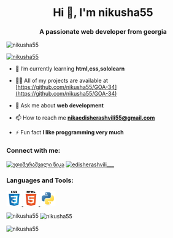 <h1 align="center">Hi 👋, I'm  nikusha55</h1>
  
 
<h3 align="center">A passionate web developer from georgia</h3>

<p align="left"> <img src="https://komarev.com/ghpvc/?username=nikusha55&label=Profile%20views&color=0e75b6&style=flat" alt="nikusha55" /> </p>

<p align="left"> <a href="https://github.com/ryo-ma/github-profile-trophy"><img src="https://github-profile-trophy.vercel.app/?username=nikusha55" alt="nikusha55" /></a> </p>

- 🌱 I’m currently learning **html,css,sololearn**

- 👨‍💻 All of my projects are available at [https://github.com/nikusha55/GOA-34](https://github.com/nikusha55/GOA-34)

- 💬 Ask me about **web development**

- 📫 How to reach me **nikaedisherashvili55@gmail.com**

- ⚡ Fun fact **I like proggramming very much**

<h3 align="left">Connect with me:</h3>
<p align="left">
<a href="https://fb.com/ედიშერაშვილი ნიკა" target="blank"><img align="center" src="https://raw.githubusercontent.com/rahuldkjain/github-profile-readme-generator/master/src/images/icons/Social/facebook.svg" alt="ედიშერაშვილი ნიკა" height="30" width="40" /></a>
<a href="https://instagram.com/edisherashvili___" target="blank"><img align="center" src="https://raw.githubusercontent.com/rahuldkjain/github-profile-readme-generator/master/src/images/icons/Social/instagram.svg" alt="edisherashvili___" height="30" width="40" /></a>
</p>

<h3 align="left">Languages and Tools:</h3>
<p align="left"> <a href="https://www.w3schools.com/css/" target="_blank" rel="noreferrer"> <img src="https://raw.githubusercontent.com/devicons/devicon/master/icons/css3/css3-original-wordmark.svg" alt="css3" width="40" height="40"/> </a> <a href="https://www.w3.org/html/" target="_blank" rel="noreferrer"> <img src="https://raw.githubusercontent.com/devicons/devicon/master/icons/html5/html5-original-wordmark.svg" alt="html5" width="40" height="40"/> </a> <a href="https://www.python.org" target="_blank" rel="noreferrer"> <img src="https://raw.githubusercontent.com/devicons/devicon/master/icons/python/python-original.svg" alt="python" width="40" height="40"/> </a> </p>

<p><img align="left" src="https://github-readme-stats.vercel.app/api/top-langs?username=nikusha55&show_icons=true&locale=en&layout=compact" alt="nikusha55" /></p>

<p>&nbsp;<img align="center" src="https://github-readme-stats.vercel.app/api?username=nikusha55&show_icons=true&locale=en" alt="nikusha55" /></p>

<p><img align="center" src="https://github-readme-streak-stats.herokuapp.com/?user=nikusha55&" alt="nikusha55" /></p>
